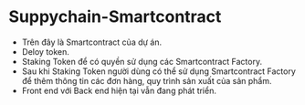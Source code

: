 # Suppychain-Smartcontract

- Trên đây là Smartcontract của dự án.
- Deloy token.
- Staking Token để có quyền sử dụng các Smartcontract Factory.
- Sau khi Staking Token người dùng có thể sử dụng Smartcontract Factory để thêm thông tin các đơn hàng, quy trình sản xuất của sản phẩm.
- Front end với Back end hiện tại vẫn đang phát triển.
